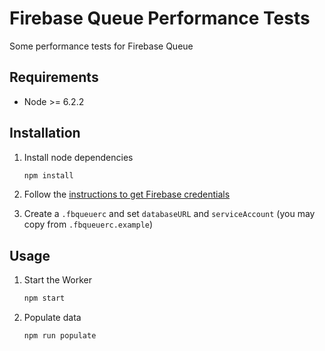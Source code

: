 # Firebase Queue Performance Tests

Some performance tests for Firebase Queue

## Requirements

- Node >= 6.2.2

## Installation

1. Install node dependencies

    ```bash
    npm install
    ```

2. Follow the [instructions to get Firebase credentials](https://firebase.google.com/docs/server/setup)

3. Create a `.fbqueuerc` and set `databaseURL` and `serviceAccount` (you may copy from `.fbqueuerc.example`)

## Usage

1. Start the Worker

    ```bash
    npm start
    ```

2. Populate data

    ```bash
    npm run populate
    ```
